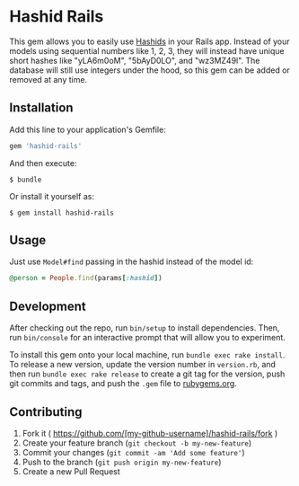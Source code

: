 # Hashid Rails

This gem allows you to easily use [Hashids](http://hashids.org/ruby/) in your Rails app. Instead of your models using sequential numbers like 1, 2, 3, they will instead have unique short hashes like "yLA6m0oM", "5bAyD0LO", and "wz3MZ49l". The database will still use integers under the hood, so this gem can be added or removed at any time.

## Installation

Add this line to your application's Gemfile:

```ruby
gem 'hashid-rails'
```

And then execute:

    $ bundle

Or install it yourself as:

    $ gem install hashid-rails

## Usage

Just use `Model#find` passing in the hashid instead of the model id:

```ruby
@person = People.find(params[:hashid])
```

## Development

After checking out the repo, run `bin/setup` to install dependencies. Then, run `bin/console` for an interactive prompt that will allow you to experiment.

To install this gem onto your local machine, run `bundle exec rake install`. To release a new version, update the version number in `version.rb`, and then run `bundle exec rake release` to create a git tag for the version, push git commits and tags, and push the `.gem` file to [rubygems.org](https://rubygems.org).

## Contributing

1. Fork it ( https://github.com/[my-github-username]/hashid-rails/fork )
2. Create your feature branch (`git checkout -b my-new-feature`)
3. Commit your changes (`git commit -am 'Add some feature'`)
4. Push to the branch (`git push origin my-new-feature`)
5. Create a new Pull Request
